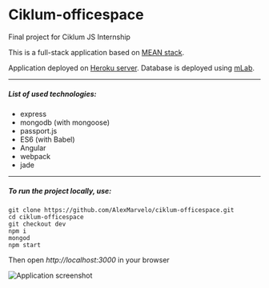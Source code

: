# Ciklum-officespace
Final project for Ciklum JS Internship

This is a full-stack application based on [MEAN stack](http://mean.io/).

Application deployed on [Heroku server](http://ciklumspace.herokuapp.com/floor/floor19). Database is deployed using [mLab](https://mlab.com).

---

##### List of used technologies:
- express
- mongodb (with mongoose)
- passport.js
- ES6 (with Babel)
- Angular
- webpack
- jade

---

##### To run the project locally, use:
```
git clone https://github.com/AlexMarvelo/ciklum-officespace.git
cd ciklum-officespace
git checkout dev
npm i
mongod
npm start
```
Then open *http://localhost:3000* in your browser

![Application screenshot](http://heyalex.xyz/static/img/screenshot-ciklumspace.png)
